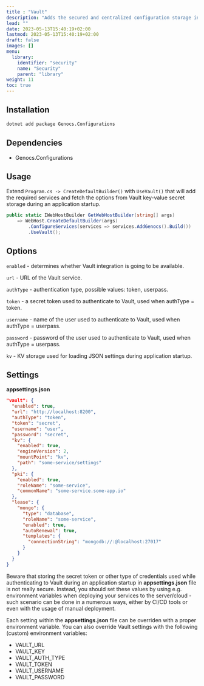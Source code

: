 ```yaml
---
title : "Vault"
description: "Adds the secured and centralized configuration storage integration using Vault."
lead: ""
date: 2023-05-13T15:40:19+02:00
lastmod: 2023-05-13T15:40:19+02:00
draft: false
images: []
menu:
  library:
    identifier: "security"
    name: "Security"
    parent: "library"
weight: 11
toc: true
---
```




## Installation

``` bash
dotnet add package Genocs.Configurations
```

## Dependencies

- Genocs.Configurations

## Usage

Extend `Program.cs -> CreateDefaultBuilder()` with `UseVault()` that will add the required services and fetch the options from Vault key-value secret storage during an application startup.

``` cs
public static IWebHostBuilder GetWebHostBuilder(string[] args)
    => WebHost.CreateDefaultBuilder(args)
        .ConfigureServices(services => services.AddGenocs().Build())
        .UseVault();
```

## Options

`enabled` - determines whether Vault integration is going to be available.

`url` - URL of the Vault service.

`authType` - authentication type, possible values: token, userpass.

`token` - a secret token used to authenticate to Vault, used when authType = token.

`username` - name of the user used to authenticate to Vault, used when authType = userpass.

`password` - password of the user used to authenticate to Vault, used when authType = userpass.

`kv` - KV storage used for loading JSON settings during application startup.


## Settings

**appsettings.json**

``` json
"vault": {
  "enabled": true,
  "url": "http://localhost:8200",
  "authType": "token",
  "token": "secret",
  "username": "user",
  "password": "secret",
  "kv": {
    "enabled": true,
    "engineVersion": 2,
    "mountPoint": "kv",
    "path": "some-service/settings"
  },
  "pki": {
    "enabled": true,
    "roleName": "some-service",
    "commonName": "some-service.some-app.io"
  },
  "lease": {
    "mongo": {
      "type": "database",
      "roleName": "some-service",
      "enabled": true,
      "autoRenewal": true,
      "templates": {
        "connectionString": "mongodb://:@localhost:27017"
      }
    }
  }
}
```

Beware that storing the secret token or other type of credentials used while authenticating to Vault during an application startup in **appsettings.json** file is not really secure. Instead, you should set these values by using e.g. environment variables when deploying your services to the server/cloud - such scenario can be done in a numerous ways, either by CI/CD tools or even with the usage of manual deployment.

Each setting within the **appsettings.json** file can be overriden with a proper environment variable. You can also override Vault settings with the following (custom) environment variables:

- VAULT_URL
- VAULT_KEY
- VAULT_AUTH_TYPE
- VAULT_TOKEN
- VAULT_USERNAME
- VAULT_PASSWORD
